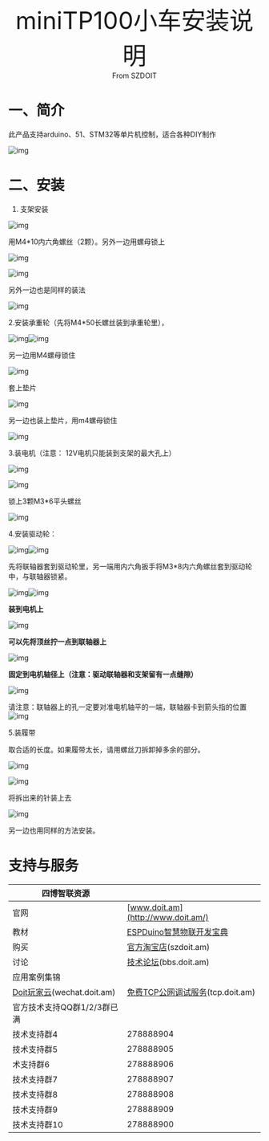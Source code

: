 <center><font size=10> miniTP100小车安装说明</center></font>
<center> From SZDOIT</center>

# 一、简介

此产品支持arduino、51、STM32等单片机控制，适合各种DIY制作

![img](wps1.jpg) 

# 二、安装

1. 支架安装

![img](wps2.jpg) 

用M4*10内六角螺丝（2颗）。另外一边用螺母锁上

![img](wps3.jpg) 

![img](wps4.jpg) 

另外一边也是同样的装法

![img](wps5.jpg) 

2.安装承重轮（先将M4*50长螺丝装到承重轮里），

![img](wps6.jpg)![img](wps7.jpg) 

另一边用M4螺母锁住

![img](wps8.jpg) 

套上垫片

![img](wps9.jpg) 

另一边也装上垫片，用m4螺母锁住

![img](wps10.jpg) 

3.装电机（注意： 12V电机只能装到支架的最大孔上）

![img](wps11.jpg) 

![img](wps12.jpg) 

锁上3颗M3*6平头螺丝

![img](wps13.jpg) 

4.安装驱动轮：

![img](wps14.png)![img](wps15.png) 

先将联轴器套到驱动轮里，另一端用内六角扳手将M3*8内六角螺丝套到驱动轮中，与联轴器锁紧。

![img](wps16.jpg)![img](wps17.jpg) 

**装到电机上**

![img](wps18.jpg) 

**可以先将顶丝拧一点到联轴器上**

![img](wps19.png) 

**固定到电机轴径上（注意：驱动联轴器和支架留有一点缝隙）**

![img](wps20.png) 

请注意：联轴器上的孔一定要对准电机轴平的一端，联轴器卡到箭头指的位置![img](wps21.png)

5.装履带

取合适的长度。如果履带太长，请用螺丝刀拆卸掉多余的部分。

![img](wps22.jpg) 

![img](wps23.jpg) 

将拆出来的针装上去

![img](wps24.png) 

另一边也用同样的方法安装。

 

# 支持与服务

| 四博智联资源                                        |                                                              |
| --------------------------------------------------- | ------------------------------------------------------------ |
| 官网                                                | [www.doit.am](http://www.doit.am/)                           |
| 教材                                                | [ESPDuino智慧物联开发宝典](https://item.taobao.com/item.htm?spm=a1z10.3-c.w4002-7420449993.9.Bgp1Ll&id=520583000610) |
| 购买                                                | [官方淘宝店](https://szdoit.taobao.com/)(szdoit.am)          |
| 讨论                                                | [技术论坛](http://bbs.doit.am/forum.php)(bbs.doit.am)        |
| 应用案例集锦                                        |                                                              |
| [Doit玩家云](http://wechat.doit.am)(wechat.doit.am) | [免费TCP公网调试服务](http://tcp.doit.am)(tcp.doit.am)       |
| 官方技术支持QQ群1/2/3群已满                         |                                                              |
| 技术支持群4                                         | 278888904                                                    |
| 技术支持群5                                         | 278888905                                                    |
| 术支持群6                                           | 278888906                                                    |
| 技术支持群7                                         | 278888907                                                    |
| 技术支持群8                                         | 278888908                                                    |
| 技术支持群9                                         | 278888909                                                    |
| 技术支持群10                                        | 278888900                                                    |